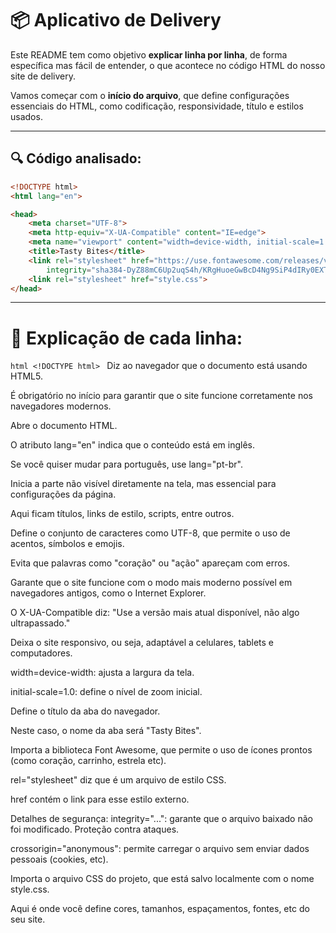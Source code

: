 # 📦 Aplicativo de Delivery

Este README tem como objetivo **explicar linha por linha**, de forma específica mas fácil de entender, o que acontece no código HTML do nosso site de delivery.

Vamos começar com o **início do arquivo**, que define configurações essenciais do HTML, como codificação, responsividade, título e estilos usados.

---

## 🔍 Código analisado:

```html
<!DOCTYPE html>
<html lang="en">

<head>
    <meta charset="UTF-8">
    <meta http-equiv="X-UA-Compatible" content="IE=edge">
    <meta name="viewport" content="width=device-width, initial-scale=1.0">
    <title>Tasty Bites</title>
    <link rel="stylesheet" href="https://use.fontawesome.com/releases/v5.15.4/css/all.css"
        integrity="sha384-DyZ88mC6Up2uqS4h/KRgHuoeGwBcD4Ng9SiP4dIRy0EXTlnuz47vAwmeGwVChigm" crossorigin="anonymous">
    <link rel="stylesheet" href="style.css">
</head>

```
---

# 🧠 Explicação de cada linha:
```html <!DOCTYPE html> ```
Diz ao navegador que o documento está usando HTML5.

É obrigatório no início para garantir que o site funcione corretamente nos navegadores modernos.

<html lang="en">
Abre o documento HTML.

O atributo lang="en" indica que o conteúdo está em inglês.

Se você quiser mudar para português, use lang="pt-br".

<head>
Inicia a parte não visível diretamente na tela, mas essencial para configurações da página.

Aqui ficam títulos, links de estilo, scripts, entre outros.

<meta charset="UTF-8">
Define o conjunto de caracteres como UTF-8, que permite o uso de acentos, símbolos e emojis.

Evita que palavras como "coração" ou "ação" apareçam com erros.

<meta http-equiv="X-UA-Compatible" content="IE=edge">
Garante que o site funcione com o modo mais moderno possível em navegadores antigos, como o Internet Explorer.

O X-UA-Compatible diz: "Use a versão mais atual disponível, não algo ultrapassado."

<meta name="viewport" content="width=device-width, initial-scale=1.0">
Deixa o site responsivo, ou seja, adaptável a celulares, tablets e computadores.

width=device-width: ajusta a largura da tela.

initial-scale=1.0: define o nível de zoom inicial.

<title>Tasty Bites</title>
Define o título da aba do navegador.

Neste caso, o nome da aba será "Tasty Bites".

<link rel="stylesheet" href="https://use.fontawesome.com/releases/v5.15.4/css/all.css" ...>
Importa a biblioteca Font Awesome, que permite o uso de ícones prontos (como coração, carrinho, estrela etc).

rel="stylesheet" diz que é um arquivo de estilo CSS.

href contém o link para esse estilo externo.

Detalhes de segurança:
integrity="...": garante que o arquivo baixado não foi modificado. Proteção contra ataques.

crossorigin="anonymous": permite carregar o arquivo sem enviar dados pessoais (cookies, etc).

<link rel="stylesheet" href="style.css">
Importa o arquivo CSS do projeto, que está salvo localmente com o nome style.css.

Aqui é onde você define cores, tamanhos, espaçamentos, fontes, etc do seu site.


